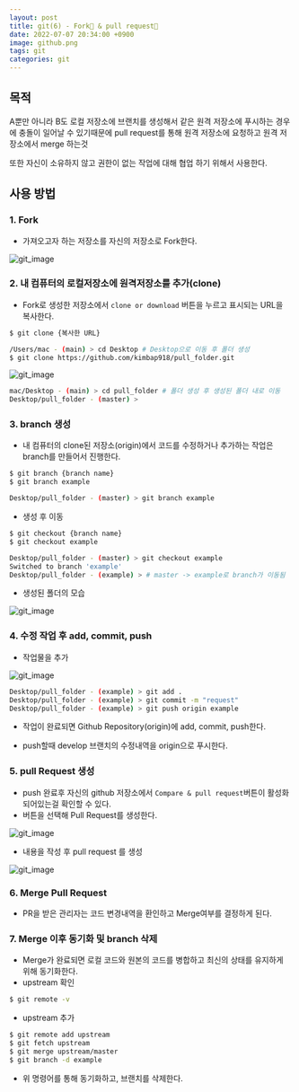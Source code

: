 ```yaml
---
layout: post
title: git(6) - Fork🍴 & pull request🙏
date: 2022-07-07 20:34:00 +0900
image: github.png
tags: git
categories: git
---
```




## 목적

A뿐만 아니라 B도 로컬 저장소에 브랜치를 생성해서 같은 원격 저장소에 푸시하는 경우에 충돌이 일어날 수 있기때문에 pull request를 통해 원격 저장소에 요청하고 원격 저장소에서 merge 하는것

또한 자신이 소유하지 않고 권한이 없는 작업에 대해 협업 하기 위해서 사용한다.



## 사용 방법



### 1. Fork

- 가져오고자 하는 저장소를 자신의 저장소로 Fork한다.

![git_image]({{site.baseurl}}/images/git9.png) 



### 2. 내 컴퓨터의 로컬저장소에 원격저장소를 추가(clone)

- Fork로 생성한 저장소에서 `clone or download` 버튼을 누르고 표시되는 URL을 복사한다. 

```bash
$ git clone {복사한 URL}

/Users/mac - (main) > cd Desktop # Desktop으로 이동 후 폴더 생성
$ git clone https://github.com/kimbap918/pull_folder.git
```

![git_image]({{site.baseurl}}/images/git10.png) 

``` bash
mac/Desktop - (main) > cd pull_folder # 폴더 생성 후 생성된 폴더 내로 이동
Desktop/pull_folder - (master) > 
```



### 3. branch 생성

* 내 컴퓨터의 clone된  저장소(origin)에서 코드를 수정하거나 추가하는 작업은 branch를 만들어서 진행한다.

```bash
$ git branch {branch name}
$ git branch example

Desktop/pull_folder - (master) > git branch example
```



* 생성 후 이동

```bash
$ git checkout {branch name}
$ git checkout example

Desktop/pull_folder - (master) > git checkout example
Switched to branch 'example'
Desktop/pull_folder - (example) > # master -> example로 branch가 이동됨
```



* 생성된 폴더의 모습

![git_image]({{site.baseurl}}/images/git14.png) 



### 4. 수정 작업 후 add, commit, push

* 작업물을 추가

![git_image]({{site.baseurl}}/images/git11.png) 

``` bash
Desktop/pull_folder - (example) > git add .
Desktop/pull_folder - (example) > git commit -m "request"
Desktop/pull_folder - (example) > git push origin example
```

* 작업이 완료되면 Github Repository(origin)에 add, commit, push한다.

* push할때 develop 브랜치의 수정내역을 origin으로 푸시한다.

  

### 5. pull Request 생성

- push 완료후 자신의 github 저장소에서 `Compare & pull request`버튼이 활성화 되어있는걸 확인할 수 있다.
- 버튼을 선택해 Pull Request를 생성한다.

![git_image]({{site.baseurl}}/images/git12.png) 



* 내용을 작성 후 pull request 를 생성

![git_image]({{site.baseurl}}/images/git13.png) 



### 6. Merge Pull Request

- PR을 받은 관리자는 코드 변경내역을 환인하고 Merge여부를 결정하게 된다.

  

### 7. Merge 이후 동기화 및 branch 삭제

- Merge가 완료되면 로컬 코드와 원본의 코드를 병합하고 최신의 상태를 유지하게 위해 동기화한다.
- upstream 확인

```bash
$ git remote -v  
```

- upstream 추가

```bash
$ git remote add upstream
$ git fetch upstream
$ git merge upstream/master
$ git branch -d example
```

- 위 명령어를 통해 동기화하고, 브랜치를 삭제한다.

